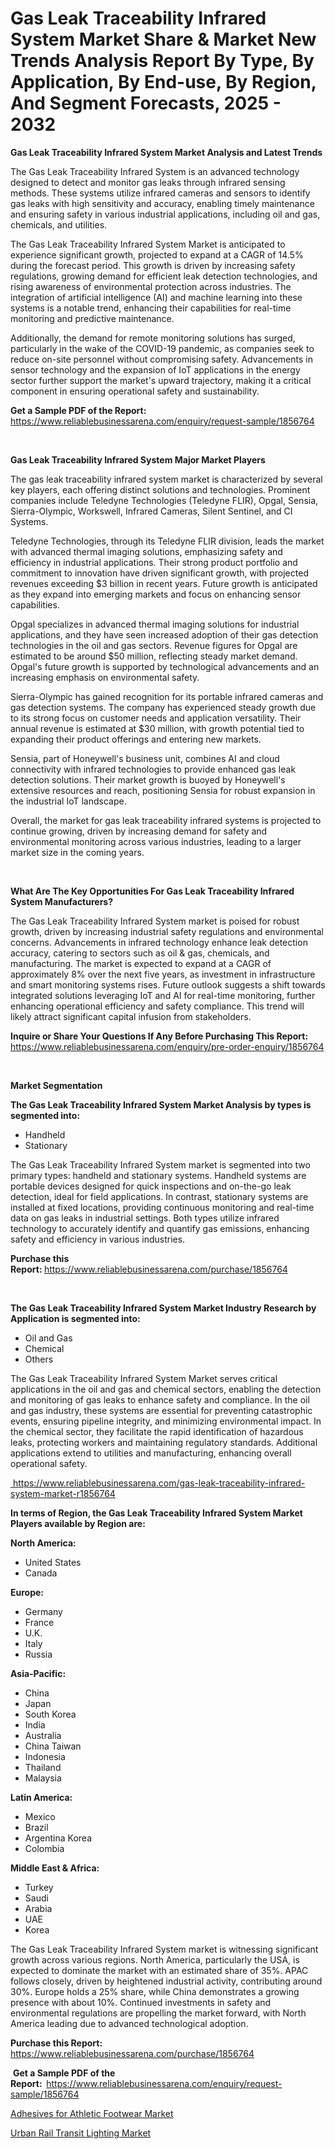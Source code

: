 <p><h1>Gas Leak Traceability Infrared System Market Share & Market New Trends Analysis Report By Type, By Application, By End-use, By Region, And Segment Forecasts, 2025 - 2032</h1></p><p><strong>Gas Leak Traceability Infrared System Market Analysis and Latest Trends</strong></p>
<p><p>The Gas Leak Traceability Infrared System is an advanced technology designed to detect and monitor gas leaks through infrared sensing methods. These systems utilize infrared cameras and sensors to identify gas leaks with high sensitivity and accuracy, enabling timely maintenance and ensuring safety in various industrial applications, including oil and gas, chemicals, and utilities.</p><p>The Gas Leak Traceability Infrared System Market is anticipated to experience significant growth, projected to expand at a CAGR of 14.5% during the forecast period. This growth is driven by increasing safety regulations, growing demand for efficient leak detection technologies, and rising awareness of environmental protection across industries. The integration of artificial intelligence (AI) and machine learning into these systems is a notable trend, enhancing their capabilities for real-time monitoring and predictive maintenance.</p><p>Additionally, the demand for remote monitoring solutions has surged, particularly in the wake of the COVID-19 pandemic, as companies seek to reduce on-site personnel without compromising safety. Advancements in sensor technology and the expansion of IoT applications in the energy sector further support the market's upward trajectory, making it a critical component in ensuring operational safety and sustainability.</p></p>
<p><strong>Get a Sample PDF of the Report:&nbsp;</strong> <a href="https://www.reliablebusinessarena.com/enquiry/request-sample/1856764?utm_campaign=1891&utm_medium=2&utm_source=Github&utm_content=ia&utm_term=27032025&utm_id=gas-leak-traceability-infrared-system">https://www.reliablebusinessarena.com/enquiry/request-sample/1856764</a></p>
<p>&nbsp;</p>
<p><strong>Gas Leak Traceability Infrared System Major Market Players</strong></p>
<p><p>The gas leak traceability infrared system market is characterized by several key players, each offering distinct solutions and technologies. Prominent companies include Teledyne Technologies (Teledyne FLIR), Opgal, Sensia, Sierra-Olympic, Workswell, Infrared Cameras, Silent Sentinel, and CI Systems.</p><p>Teledyne Technologies, through its Teledyne FLIR division, leads the market with advanced thermal imaging solutions, emphasizing safety and efficiency in industrial applications. Their strong product portfolio and commitment to innovation have driven significant growth, with projected revenues exceeding $3 billion in recent years. Future growth is anticipated as they expand into emerging markets and focus on enhancing sensor capabilities.</p><p>Opgal specializes in advanced thermal imaging solutions for industrial applications, and they have seen increased adoption of their gas detection technologies in the oil and gas sectors. Revenue figures for Opgal are estimated to be around $50 million, reflecting steady market demand. Opgal's future growth is supported by technological advancements and an increasing emphasis on environmental safety.</p><p>Sierra-Olympic has gained recognition for its portable infrared cameras and gas detection systems. The company has experienced steady growth due to its strong focus on customer needs and application versatility. Their annual revenue is estimated at $30 million, with growth potential tied to expanding their product offerings and entering new markets.</p><p>Sensia, part of Honeywell's business unit, combines AI and cloud connectivity with infrared technologies to provide enhanced gas leak detection solutions. Their market growth is buoyed by Honeywell's extensive resources and reach, positioning Sensia for robust expansion in the industrial IoT landscape.</p><p>Overall, the market for gas leak traceability infrared systems is projected to continue growing, driven by increasing demand for safety and environmental monitoring across various industries, leading to a larger market size in the coming years.</p></p>
<p>&nbsp;</p>
<p><strong>What Are The Key Opportunities For Gas Leak Traceability Infrared System Manufacturers?</strong></p>
<p><p>The Gas Leak Traceability Infrared System market is poised for robust growth, driven by increasing industrial safety regulations and environmental concerns. Advancements in infrared technology enhance leak detection accuracy, catering to sectors such as oil & gas, chemicals, and manufacturing. The market is expected to expand at a CAGR of approximately 8% over the next five years, as investment in infrastructure and smart monitoring systems rises. Future outlook suggests a shift towards integrated solutions leveraging IoT and AI for real-time monitoring, further enhancing operational efficiency and safety compliance. This trend will likely attract significant capital infusion from stakeholders.</p></p>
<p><strong>Inquire or Share Your Questions If Any Before Purchasing This Report:</strong> <a href="https://www.reliablebusinessarena.com/enquiry/pre-order-enquiry/1856764?utm_campaign=1891&utm_medium=2&utm_source=Github&utm_content=ia&utm_term=27032025&utm_id=gas-leak-traceability-infrared-system">https://www.reliablebusinessarena.com/enquiry/pre-order-enquiry/1856764</a></p>
<p>&nbsp;</p>
<p><strong>Market Segmentation</strong></p>
<p><strong>The Gas Leak Traceability Infrared System Market Analysis by types is segmented into:</strong></p>
<p><ul><li>Handheld</li><li>Stationary</li></ul></p>
<p><p>The Gas Leak Traceability Infrared System market is segmented into two primary types: handheld and stationary systems. Handheld systems are portable devices designed for quick inspections and on-the-go leak detection, ideal for field applications. In contrast, stationary systems are installed at fixed locations, providing continuous monitoring and real-time data on gas leaks in industrial settings. Both types utilize infrared technology to accurately identify and quantify gas emissions, enhancing safety and efficiency in various industries.</p></p>
<p><strong>Purchase this Report:&nbsp;</strong><a href="https://www.reliablebusinessarena.com/purchase/1856764?utm_campaign=1891&utm_medium=2&utm_source=Github&utm_content=ia&utm_term=27032025&utm_id=gas-leak-traceability-infrared-system">https://www.reliablebusinessarena.com/purchase/1856764</a></p>
<p>&nbsp;</p>
<p><strong>The Gas Leak Traceability Infrared System Market Industry Research by Application is segmented into:</strong></p>
<p><ul><li>Oil and Gas</li><li>Chemical</li><li>Others</li></ul></p>
<p><p>The Gas Leak Traceability Infrared System Market serves critical applications in the oil and gas and chemical sectors, enabling the detection and monitoring of gas leaks to enhance safety and compliance. In the oil and gas industry, these systems are essential for preventing catastrophic events, ensuring pipeline integrity, and minimizing environmental impact. In the chemical sector, they facilitate the rapid identification of hazardous leaks, protecting workers and maintaining regulatory standards. Additional applications extend to utilities and manufacturing, enhancing overall operational safety.</p></p>
<p><a href="https://www.reliablebusinessarena.com/gas-leak-traceability-infrared-system-market-r1856764?utm_campaign=1891&utm_medium=2&utm_source=Github&utm_content=ia&utm_term=27032025&utm_id=gas-leak-traceability-infrared-system">&nbsp;https://www.reliablebusinessarena.com/gas-leak-traceability-infrared-system-market-r1856764</a></p>
<p><strong>In terms of Region, the Gas Leak Traceability Infrared System Market Players available by Region are:</strong></p>
<p>
    <p> <strong> North America: </strong>
        <ul>
            <li>United States</li>
            <li>Canada</li>
        </ul>
        </p> 
    <p> <strong> Europe: </strong>
        <ul>
            <li>Germany</li>
            <li>France</li>
            <li>U.K.</li>
            <li>Italy</li>
            <li>Russia</li>
        </ul>
        </p> 
    <p> <strong> Asia-Pacific: </strong>
        <ul>
            <li>China</li>
            <li>Japan</li>
            <li>South Korea</li>
            <li>India</li>
            <li>Australia</li>
            <li>China Taiwan</li>
            <li>Indonesia</li>
            <li>Thailand</li>
            <li>Malaysia</li>
        </ul>
        </p> 
    <p> <strong> Latin America: </strong>
        <ul>
            <li>Mexico</li>
            <li>Brazil</li>
            <li>Argentina Korea</li>
            <li>Colombia</li>
        </ul>
        </p> 
    <p> <strong> Middle East & Africa: </strong>
        <ul>
            <li>Turkey</li>
            <li>Saudi</li>
            <li>Arabia</li>
            <li>UAE</li>
            <li>Korea</li>
        </ul>
    </p>
    </p>
<p><p>The Gas Leak Traceability Infrared System market is witnessing significant growth across various regions. North America, particularly the USA, is expected to dominate the market with an estimated share of 35%. APAC follows closely, driven by heightened industrial activity, contributing around 30%. Europe holds a 25% share, while China demonstrates a growing presence with about 10%. Continued investments in safety and environmental regulations are propelling the market forward, with North America leading due to advanced technological adoption.</p></p>
<p><strong>Purchase this Report: </strong><a href="https://www.reliablebusinessarena.com/purchase/1856764?utm_campaign=1891&utm_medium=2&utm_source=Github&utm_content=ia&utm_term=27032025&utm_id=gas-leak-traceability-infrared-system">https://www.reliablebusinessarena.com/purchase/1856764</a></p>
<p>&nbsp;<strong>Get a Sample PDF of the Report:&nbsp;&nbsp;</strong><a href="https://www.reliablebusinessarena.com/enquiry/request-sample/1856764?utm_campaign=1891&utm_medium=2&utm_source=Github&utm_content=ia&utm_term=27032025&utm_id=gas-leak-traceability-infrared-system">https://www.reliablebusinessarena.com/enquiry/request-sample/1856764</a></p>
<p><strong></strong></p>
<p><p><a href="https://github.com/Krish2023na/Market-Research-Report-List-7/blob/main/adhesives-for-athletic-footwear-market.md?utm_campaign=1891&utm_medium=2&utm_source=Github&utm_content=ia&utm_term=27032025&utm_id=gas-leak-traceability-infrared-system">Adhesives for Athletic Footwear Market</a></p><p><a href="https://github.com/RickHolmes3/Market-Research-Report-List-7/blob/main/urban-rail-transit-lighting-market.md?utm_campaign=1891&utm_medium=2&utm_source=Github&utm_content=ia&utm_term=27032025&utm_id=gas-leak-traceability-infrared-system">Urban Rail Transit Lighting Market</a></p></p>